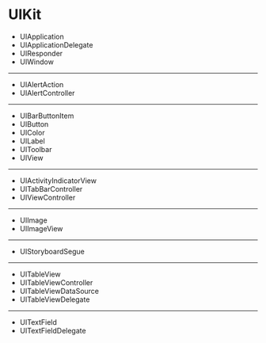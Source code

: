 # UIKit

* UIApplication
* UIApplicationDelegate
* UIResponder
* UIWindow

---
* UIAlertAction
* UIAlertController

---
* UIBarButtonItem
* UIButton
* UIColor
* UILabel
* UIToolbar
* UIView

---
* UIActivityIndicatorView
* UITabBarController
* UIViewController

---
* UIImage
* UIImageView

---
* UIStoryboardSegue

---
* UITableView
* UITableViewController
* UITableViewDataSource
* UITableViewDelegate

---
* UITextField
* UITextFieldDelegate
